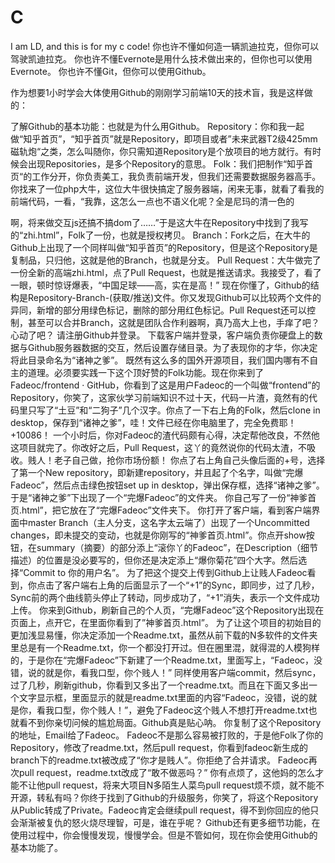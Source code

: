 C
=
I am LD, and this is for my c code!
你也许不懂如何造一辆凯迪拉克，但你可以驾驶凯迪拉克。
你也许不懂Evernote是用什么技术做出来的，但你也可以使用Evernote。
你也许不懂Git，但你可以使用Github。

作为想要1小时学会大体使用Github的刚刚学习前端10天的技术盲，我是这样做的：

了解Github的基本功能：也就是为什么用Github。
Repository：你和我一起做“知乎首页”，“知乎首页”就是Repository，即项目或者”未来武器T2级425mm磁轨炮“之类，怎么叫随你，你只需知道Repository是个放项目的地方就行。有时候会出现Repositories，是多个Repository的意思。
Folk：我们把制作“知乎首页“的工作分开，你负责美工，我负责前端开发，但我们还需要数据服务器高手。你找来了一位php大牛，这位大牛很快搞定了服务器端，闲来无事，就看了看我的前端代码，一看，“我靠，这怎么一点也不语义化呢？全是尼玛的清一色的<div>啊，将来做交互js还搞不搞dom了……”于是这大牛在Repository中找到了我写的“zhi.html”，Folk了一份，也就是授权拷贝。
Branch：Fork之后，在大牛的Github上出现了一个同样叫做“知乎首页”的Repository，但是这个Repository是复制品，只归他，这就是他的Branch，也就是分支。
Pull Request：大牛做完了一份全新的高端zhi.html，点了Pull Request，也就是推送请求。我接受了，看了一眼，顿时惊讶爆表，“中国足球——高，实在是高！”
现在你懂了，Github的结构是Repository-Branch-(获取/推送)文件。你又发现Github可以比较两个文件的异同，新增的部分用绿色标记，删除的部分用红色标记。Pull Request还可以控制，甚至可以合并Branch，这就是团队合作利器啊，真乃高大上也，手痒了吧？心动了吧？
请注册Github并登录。
下载客户端并登录，客户端负责你硬盘上的数据与Github服务器数据的交互，然后设置存储目录。为了表现你的才华，你决定将此目录命名为“诸神之爹”。
既然有这么多的国外开源项目，我们国内哪有不自主的道理。必须要实践一下这个顶好赞的Folk功能。现在你来到了Fadeoc/frontend · GitHub，你看到了这是用户Fadeoc的一个叫做“frontend”的Repository，你笑了，这家伙学习前端知识不过十天，代码一片渣，竟然有的代码里只写了“土豆”和“二狗子”几个汉字。你点了一下右上角的Folk，然后clone in desktop，保存到“诸神之爹”，哇！文件已经在你电脑里了，完全免费耶！+10086！
一个小时后，你对Fadeoc的渣代码颇有心得，决定帮他改良，不然他这项目就完了。你改好之后，Pull Request，这丫的竟然说你的代码太渣，不吸收。贱人！老子自己做，抢你市场份额！
你点了右上角自己头像后面的+号，选择了第一个New repository，即新建repository，并且起了个名字，叫做“完爆Fadeoc”，然后点击绿色按钮set up in desktop，弹出保存框，选择“诸神之爹”。于是“诸神之爹”下出现了一个“完爆Fadeoc”的文件夹。
你自己写了一份“神爹首页.html”，把它放在了“完爆Fadeoc”文件夹下。
你打开了客户端，看到客户端界面中master Branch（主人分支，这名字太云端了）出现了一个Uncommitted changes，即未提交的变动，也就是你刚写的“神爹首页.html”。你点开show按钮，在summary（摘要）的部分添上“滚你丫的Fadeoc”，在Description（细节描述）的位置是没必要写的，但你还是决定添上“爆你菊花”四个大字。然后选择“Commit to 你的用户名”。
为了把这个提交上传到Github上让贱人Fadeoc看到，你点击了客户端右上角的后面显示了一个“+1”的Sync，即同步，过了几秒，Sync前的两个曲线箭头停止了转动，同步成功了，“+1”消失，表示一个文件成功上传。
你来到Github，刷新自己的个人页，“完爆Fadeoc”这个Repository出现在页面上，点开它，在里面你看到了”神爹首页.html”。
为了让这个项目的初始目的更加浅显易懂，你决定添加一个Readme.txt，虽然从前下载的N多软件的文件夹里总是有一个Readme.txt，你一个都没打开过。但在圈里混，就得混的人模狗样的，于是你在“完爆Fadeoc”下新建了一个Readme.txt，里面写上，“Fadeoc，没错，说的就是你，看我口型，你个贱人！”
同样使用客户端commit，然后sync，过了几秒，刷新github，你看到又多出了一个readme.txt。而且在下面又多出一个文字显示框，里面显示的就是readme.txt里面的内容“Fadeoc，没错，说的就是你，看我口型，你个贱人！”，避免了Fadeoc这个贱人不想打开readme.txt也就看不到你亲切问候的尴尬局面。Github真是贴心呐。
你复制了这个Repository的地址，Email给了Fadeoc。
Fadeoc不是那么容易被打败的，于是他Folk了你的Repository，修改了readme.txt，然后pull request，你看到fadeoc新生成的branch下的readme.txt被改成了“你才是贱人”。你拒绝了合并请求。
Fadeoc再次pull request，readme.txt改成了“敢不做恶吗？”
你有点烦了，这他妈的怎么才能不让他pull request，将来大项目N多陌生人菜鸟pull request烦不烦，就不能不开源，转私有吗？你终于找到了Github的升级服务，你笑了，将这个Repository从Public转成了Private。Fadeoc肯定会继续pull request，得不到你回应的他只会渐渐被复仇的怒火烧尽理智，可是，谁在乎呢？
Github还有更多细节功能，在使用过程中，你会慢慢发现，慢慢学会。但是不管如何，现在你会使用Github的基本功能了。
